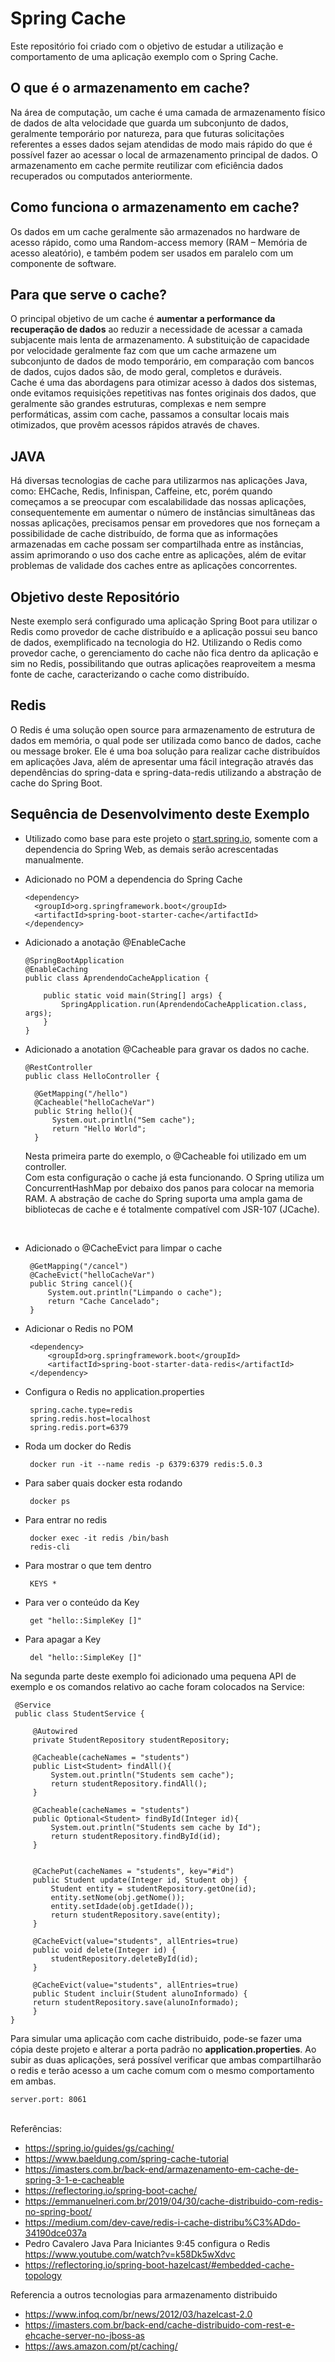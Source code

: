 # Spring Cache
Este repositório foi criado com o objetivo de estudar a utilização e comportamento de uma aplicação exemplo com o Spring Cache.

## O que é o armazenamento em cache? 

Na área de computação, um cache é uma camada de armazenamento físico de dados de alta velocidade que guarda um subconjunto de dados, geralmente temporário por natureza, para que futuras solicitações referentes a esses dados sejam atendidas de modo mais rápido do que é possível fazer ao acessar o local de armazenamento principal de dados. O armazenamento em cache permite reutilizar com eficiência dados recuperados ou computados anteriormente. 
 
## Como funciona o armazenamento em cache? 

Os dados em um cache geralmente são armazenados no hardware de acesso rápido, como uma Random-access memory (RAM – Memória de acesso aleatório), e também podem ser usados em paralelo com um componente de software. 

## Para que serve o cache?

O principal objetivo de um cache é **aumentar a performance da recuperação de dados** ao reduzir a necessidade de acessar a camada subjacente mais lenta de armazenamento. 
A substituição de capacidade por velocidade geralmente faz com que um cache armazene um subconjunto de dados de modo temporário, em comparação com bancos de dados, cujos dados são, de modo geral, completos e duráveis. <br>
Cache é uma das abordagens para otimizar acesso à dados dos sistemas, onde evitamos requisições repetitivas nas fontes originais dos dados, que geralmente são grandes estruturas, complexas e nem sempre performáticas, assim com cache, passamos a consultar locais mais otimizados, que provêm acessos rápidos através de chaves. 

## JAVA
Há diversas tecnologias de cache para utilizarmos nas aplicações Java, como: EHCache, Redis, Infinispan, Caffeine, etc, porém quando começamos a se preocupar com escalabilidade das nossas aplicações, consequentemente em aumentar o número de instâncias simultâneas das nossas aplicações, precisamos pensar em provedores que nos forneçam a possibilidade de cache distribuído, de forma que as informações armazenadas em cache possam ser compartilhada entre as instâncias, assim aprimorando o uso dos cache entre as aplicações, além de evitar problemas de validade dos caches entre as aplicações concorrentes. 

## Objetivo deste Repositório
Neste exemplo será configurado uma aplicação Spring Boot para utilizar o Redis como provedor de cache distribuído e a aplicação possui seu banco de dados, exemplificado na tecnologia do H2. Utilizando o Redis como provedor cache, o gerenciamento do cache não fica dentro da aplicação e sim no Redis, possibilitando que outras aplicações reaproveitem a mesma fonte de cache, caracterizando o cache como distribuído. 

## Redis
O Redis é uma solução open source para armazenamento de estrutura de dados em memória, o qual pode ser utilizada como banco de dados, cache ou message broker. Ele é uma boa solução para realizar cache distribuídos em aplicações Java, além de apresentar uma fácil integração através das dependências do spring-data e spring-data-redis utilizando a abstração de cache do Spring Boot. 

## Sequência de Desenvolvimento deste Exemplo

- Utilizado como base para este projeto o [start.spring.io](start.spring.io), somente com a dependencia do Spring Web, as demais serão acrescentadas manualmente.

- Adicionado no POM a dependencia do Spring Cache
   ```
   <dependency> 
     <groupId>org.springframework.boot</groupId> 
     <artifactId>spring-boot-starter-cache</artifactId> 
   </dependency>
   ```  
 - Adicionado a anotação @EnableCache
    ```
    @SpringBootApplication
    @EnableCaching
    public class AprendendoCacheApplication {

	    public static void main(String[] args) {
		    SpringApplication.run(AprendendoCacheApplication.class, args);
	    }
    }
    ```
- Adicionado a anotation @Cacheable para gravar os dados no cache.<br>
  
  ```
  @RestController
  public class HelloController {

    @GetMapping("/hello")
    @Cacheable("helloCacheVar")
    public String hello(){
        System.out.println("Sem cache");
        return "Hello World";
    }
    ```
    Nesta primeira parte do exemplo, o @Cacheable foi utilizado em um controller.<br>
    Com esta configuração o cache já esta funcionando. O Spring utiliza um ConcurrentHashMap por debaixo dos panos para colocar na memoria RAM. A abstração de cache do Spring suporta uma ampla gama de bibliotecas de cache e é totalmente compatível com JSR-107 (JCache).
<br>

- Adicionado o @CacheEvict para limpar o cache

   ```
    @GetMapping("/cancel")
    @CacheEvict("helloCacheVar")
    public String cancel(){
        System.out.println("Limpando o cache");
        return "Cache Cancelado";
    }
   ```
- Adicionar o Redis no POM
   ```
    <dependency> 
        <groupId>org.springframework.boot</groupId> 
        <artifactId>spring-boot-starter-data-redis</artifactId> 
    </dependency> 
   ```
- Configura o Redis no application.properties
   ```
    spring.cache.type=redis 
    spring.redis.host=localhost 
    spring.redis.port=6379  
   ```    
- Roda um docker do Redis
   ```
    docker run -it --name redis -p 6379:6379 redis:5.0.3
   ```
- Para saber quais docker esta rodando 
   ```
    docker ps
   ```
- Para entrar no redis
   ```
    docker exec -it redis /bin/bash
    redis-cli
   ```
- Para mostrar o que tem dentro
   ```
    KEYS *
   ```
- Para ver o conteúdo da Key
   ```
    get "hello::SimpleKey []"
   ```
- Para apagar a Key
   ```
    del "hello::SimpleKey []"
   ```
Na segunda parte deste exemplo foi adicionado uma pequena API de exemplo e os comandos relativo ao cache foram colocados na Service:

   ```
    @Service
    public class StudentService {

        @Autowired
        private StudentRepository studentRepository;

        @Cacheable(cacheNames = "students")
        public List<Student> findAll(){
            System.out.println("Students sem cache");
            return studentRepository.findAll();
        }

        @Cacheable(cacheNames = "students")
        public Optional<Student> findById(Integer id){
            System.out.println("Students sem cache by Id");
            return studentRepository.findById(id);
        }


        @CachePut(cacheNames = "students", key="#id")
        public Student update(Integer id, Student obj) {
            Student entity = studentRepository.getOne(id);
            entity.setNome(obj.getNome());
            entity.setIdade(obj.getIdade());
            return studentRepository.save(entity);
        }

        @CacheEvict(value="students", allEntries=true)
        public void delete(Integer id) {
            studentRepository.deleteById(id);
        }

        @CacheEvict(value="students", allEntries=true)
        public Student incluir(Student alunoInformado) {
        return studentRepository.save(alunoInformado);
        }
}
   ```
Para simular uma aplicação com cache distribuido, pode-se fazer uma cópia deste projeto e alterar a porta padrão no **application.properties**. Ao subir as duas aplicações, será possível verificar que ambas compartilharão o redis e terão acesso a um cache comum com o mesmo comportamento em ambas.
   ```
server.port: 8061
   ```
</br>
Referências:
</br>

- https://spring.io/guides/gs/caching/ 
- https://www.baeldung.com/spring-cache-tutorial 
- https://imasters.com.br/back-end/armazenamento-em-cache-de-spring-3-1-e-cacheable 
- https://reflectoring.io/spring-boot-cache/ 
- https://emmanuelneri.com.br/2019/04/30/cache-distribuido-com-redis-no-spring-boot/ 
- https://medium.com/dev-cave/redis-i-cache-distribu%C3%ADdo-34190dce037a 
- Pedro Cavalero Java Para Iniciantes    9:45 configura o Redis 
   https://www.youtube.com/watch?v=k58Dk5wXdvc 
- https://reflectoring.io/spring-boot-hazelcast/#embedded-cache-topology 

Referencia a outros tecnologias para armazenamento distribuido 
- https://www.infoq.com/br/news/2012/03/hazelcast-2.0 
- https://imasters.com.br/back-end/cache-distribuido-com-rest-e-ehcache-server-no-jboss-as 
- https://aws.amazon.com/pt/caching/ 
